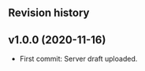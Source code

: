 Revision history
----------------


v1.0.0 (2020-11-16)
--------------------------------

* First commit: Server draft uploaded.
